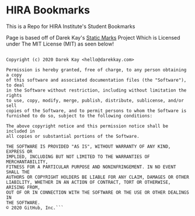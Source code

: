 # HIRA Bookmarks
This is a Repo for HIRA Institute's Student Bookmarks 

Page is based off of Darek Kay's [Static Marks](https://github.com/darekkay/static-marks) Project
Which is Licensed under The MIT License (MIT) as seen below!

```The MIT License (MIT)

Copyright (c) 2020 Darek Kay <hello@darekkay.com>

Permission is hereby granted, free of charge, to any person obtaining a copy
of this software and associated documentation files (the "Software"), to deal
in the Software without restriction, including without limitation the rights
to use, copy, modify, merge, publish, distribute, sublicense, and/or sell
copies of the Software, and to permit persons to whom the Software is
furnished to do so, subject to the following conditions:

The above copyright notice and this permission notice shall be included in
all copies or substantial portions of the Software.

THE SOFTWARE IS PROVIDED "AS IS", WITHOUT WARRANTY OF ANY KIND, EXPRESS OR
IMPLIED, INCLUDING BUT NOT LIMITED TO THE WARRANTIES OF MERCHANTABILITY,
FITNESS FOR A PARTICULAR PURPOSE AND NONINFRINGEMENT. IN NO EVENT SHALL THE
AUTHORS OR COPYRIGHT HOLDERS BE LIABLE FOR ANY CLAIM, DAMAGES OR OTHER
LIABILITY, WHETHER IN AN ACTION OF CONTRACT, TORT OR OTHERWISE, ARISING FROM,
OUT OF OR IN CONNECTION WITH THE SOFTWARE OR THE USE OR OTHER DEALINGS IN
THE SOFTWARE.
© 2020 GitHub, Inc.```

